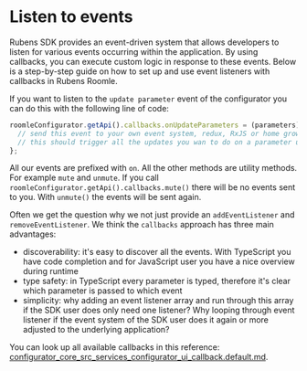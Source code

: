 # Listen to events

Rubens SDK provides an event-driven system that allows developers to listen for various events occurring within the application. By using callbacks, you can execute custom logic in response to these events. Below is a step-by-step guide on how to set up and use event listeners with callbacks in Rubens Roomle.&#x20;

If you want to listen to the `update parameter` event of the configurator you can do this with the following line of code:

```typescript
roomleConfigurator.getApi().callbacks.onUpdateParameters = (parameters) => {
  // send this event to your own event system, redux, RxJS or home grown
  // this should trigger all the updates you wan to do on a parameter update
};
```

All our events are prefixed with `on`. All the other methods are utility methods. For example `mute` and `unmute`. If you call `roomleConfigurator.getApi().callbacks.mute()` there will be no events sent to you. With `unmute()` the events will be sent again.

Often we get the question why we not just provide an `addEventListener` and `removeEventListener`. We think the `callbacks` approach has three main advantages:

* discoverability: it's easy to discover all the events. With TypeScript you have code completion and for JavaScript user you have a nice overview during runtime
* type safety: in TypeScript every parameter is typed, therefore it's clear which parameter is passed to which event
* simplicity: why adding an event listener array and run through this array if the SDK user does only need one listener? Why looping through event listener if the event system of the SDK user does it again or more adjusted to the underlying application?

You can look up all available callbacks in this reference: [configurator\_core\_src\_services\_configurator\_ui\_callback.default.md](../rubens-sdk-reference/classes/configurator\_core\_src\_services\_configurator\_ui\_callback.default.md "mention").
